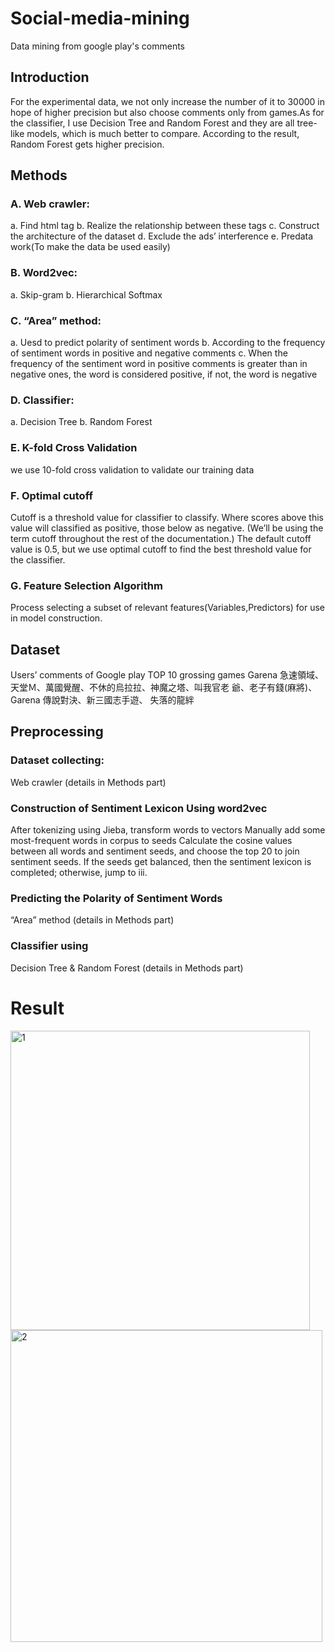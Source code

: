 # Social-media-mining
Data mining from google play's comments

## Introduction
For the experimental data, we not only increase the number of it to 30000 in hope of higher precision 
but also choose comments only from games.As for the classifier, I use Decision Tree and Random Forest 
and they are all tree-like models, which is much better to compare. 
According to the result, Random Forest gets higher precision.

## Methods
### A. Web crawler:
a. Find html tag
b. Realize the relationship between these tags
c. Construct the architecture of the dataset
d. Exclude the ads’ interference
e. Predata work(To make the data be used easily)

### B. Word2vec:
a. Skip-gram
b. Hierarchical Softmax

### C. “Area” method:
a. Uesd to predict polarity of sentiment words
b. According to the frequency of sentiment words in positive and negative
comments
c. When the frequency of the sentiment word in positive comments is greater
than in negative ones, the word is considered positive, if not, the word is
negative

### D. Classifier:
a. Decision Tree
b. Random Forest

### E. K-fold Cross Validation
we use 10-fold cross validation to validate our training data


### F. Optimal cutoff
Cutoff is a threshold value for classifier to classify. Where scores above this value
will classified as positive, those below as negative. (We’ll be using the term cutoff
throughout the rest of the documentation.) The default cutoff value is 0.5, but
we use optimal cutoff to find the best threshold value for the classifier.
 
### G. Feature Selection Algorithm
Process selecting a subset of relevant features(Variables,Predictors) for use in
model construction. 

## Dataset
Users’ comments of Google play TOP 10 grossing games
Garena 急速領域、天堂Ｍ、萬國覺醒、不休的烏拉拉、神魔之塔、叫我官老
爺、老子有錢(麻將)、Garena 傳說對決、新三國志手遊、 失落的龍絆

## Preprocessing
### Dataset collecting:
Web crawler (details in Methods part)
### Construction of Sentiment Lexicon Using word2vec
After tokenizing using Jieba, transform words to vectors
Manually add some most-frequent words in corpus to seeds
Calculate the cosine values between all words and sentiment seeds, and choose the top 20 to join sentiment seeds.
If the seeds get balanced, then the sentiment lexicon is completed; otherwise, jump to iii.
### Predicting the Polarity of Sentiment Words
“Area” method (details in Methods part)
### Classifier using
Decision Tree & Random Forest (details in Methods part)

# Result
<img width="479" alt="1" src="https://user-images.githubusercontent.com/51981236/59960508-d6071000-94fb-11e9-8182-a5b1e51125a9.PNG">
<img width="499" alt="2" src="https://user-images.githubusercontent.com/51981236/59960509-d99a9700-94fb-11e9-8e6e-e6a4fdb3e90f.PNG">

